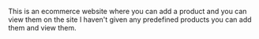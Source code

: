 This is an ecommerce website where you can add a product and you can view them on the site
I haven't given any predefined products you can add them and view them.